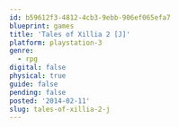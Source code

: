 ```yaml
---
id: b59612f3-4812-4cb3-9ebb-906ef065efa7
blueprint: games
title: 'Tales of Xillia 2 [J]'
platform: playstation-3
genre:
  - rpg
digital: false
physical: true
guide: false
pending: false
posted: '2014-02-11'
slug: tales-of-xillia-2-j
---
```

